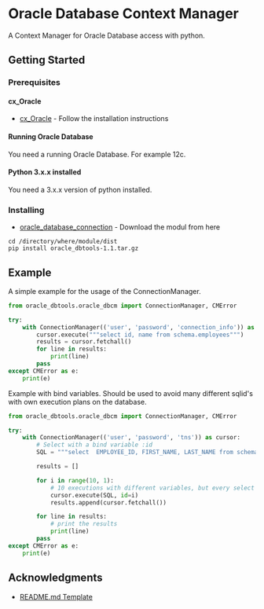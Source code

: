 # Oracle Database Context Manager

A Context Manager for Oracle Database access with python.

## Getting Started

### Prerequisites

#### cx_Oracle

* [cx_Oracle](https://github.com/oracle/python-cx_Oracle) - Follow the installation instructions

#### Running Oracle Database

You need a running Oracle Database. For example 12c.

#### Python 3.x.x installed

You need a 3.x.x version of python installed.

### Installing

* [oracle_database_connection](https://github.com/dominikstraessle/python_stuff/blob/master/oracle_dbtools/dist/oracle_dbtools-1.1.tar.gz) - Download the modul from here

```shell
cd /directory/where/module/dist
pip install oracle_dbtools-1.1.tar.gz
```

## Example

A simple example for the usage of the ConnectionManager.


```python
from oracle_dbtools.oracle_dbcm import ConnectionManager, CMError

try:
    with ConnectionManager(('user', 'password', 'connection_info')) as cursor:
        cursor.execute("""select id, name from schema.employees""")
        results = cursor.fetchall()
        for line in results:
            print(line)
        pass
except CMError as e:
    print(e)
```

Example with bind variables. Should be used to avoid many different sqlid's with own execution plans on the database.
```python
from oracle_dbtools.oracle_dbcm import ConnectionManager, CMError

try:
    with ConnectionManager(('user', 'password', 'tns')) as cursor:
        # Select with a bind variable :id
        SQL = """select  EMPLOYEE_ID, FIRST_NAME, LAST_NAME from schema.employees where EMPLOYEE_ID = :id"""

        results = []

        for i in range(10, 1):
            # 10 executions with different variables, but every select has the same sqlid and execution plan
            cursor.execute(SQL, id=i)
            results.append(cursor.fetchall())

        for line in results:
            # print the results
            print(line)
        pass
except CMError as e:
    print(e)
```

## Acknowledgments

* [README.md Template](https://gist.github.com/PurpleBooth/109311bb0361f32d87a2)
